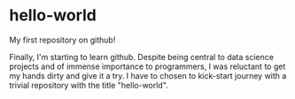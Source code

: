 # hello-world
My first repository on github!

Finally, I'm starting to learn github.
Despite being central to data science projects and of immense importance to programmers, I was reluctant to get my hands dirty and give it a try.
I have to chosen to kick-start journey with a trivial repository with the title "hello-world".
